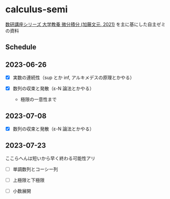 # calculus-semi
[数研講座シリーズ 大学教養 微分積分 (加藤文元, 2021)](https://www.chart.co.jp/goods/item/sugaku/39940.php) を主に基にした自主ゼミの資料

## Schedule

## 2023-06-26
- [x] 実数の連続性（sup とか inf, アルキメデスの原理とかやる）

- [x] 数列の収束と発散（ε-N 論法とかやる）
  - 極限の一意性まで

## 2023-07-08 
- [x] 数列の収束と発散（ε-N 論法とかやる）

## 2023-07-23
ここらへんは短いから早く終わる可能性アリ
- [ ] 単調数列とコーシー列

- [ ] 上極限と下極限

- [ ] 小数展開
